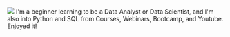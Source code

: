<img src=https://wallpapercave.com/wp/wp3082282.jpg>
I'm a beginner learning to be a Data Analyst or Data Scientist, and I'm also into Python and SQL from Courses, Webinars, Bootcamp, and Youtube. Enjoyed it!
